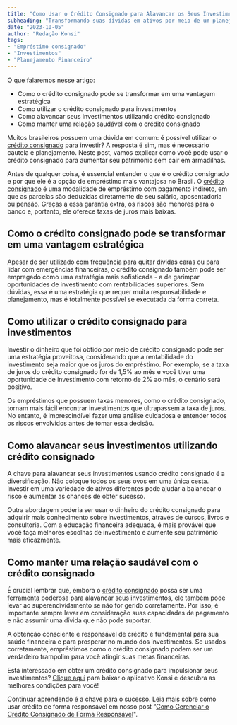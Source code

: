 ```yaml
---
title: "Como Usar o Crédito Consignado para Alavancar os Seus Investimentos"
subheading: "Transformando suas dívidas em ativos por meio de um planejamento financeiro eficaz"
date: "2023-10-05"
author: "Redação Konsi"
tags:
- "Empréstimo consignado"
- "Investimentos"
- "Planejamento Financeiro"
---
```


O que falaremos nesse artigo:
- Como o crédito consignado pode se transformar em uma vantagem estratégica
- Como utilizar o crédito consignado para investimentos
- Como alavancar seus investimentos utilizando crédito consignado
- Como manter uma relação saudável com o crédito consignado

Muitos brasileiros possuem uma dúvida em comum: é possível utilizar o [crédito consignado](https://konsi.com.br/postagens/por-que-o-crdito-consignado-a-melhor-escolha-para-servidores-pblicos.md) para investir? A resposta é sim, mas é necessário cautela e planejamento. Neste post, vamos explicar como você pode usar o crédito consignado para aumentar seu patrimônio sem cair em armadilhas.

Antes de qualquer coisa, é essencial entender o que é o crédito consignado e por que ele é a opção de empréstimo mais vantajosa no Brasil. O [crédito consignado](https://konsi.com.br/postagens/o-guia-definitivo-sobre-crdito-consignado-para-servidor-pblico-novato.md) é uma modalidade de empréstimo com pagamento indireto, em que as parcelas são deduzidas diretamente de seu salário, aposentadoria ou pensão. Graças a essa garantia extra, os riscos são menores para o banco e, portanto, ele oferece taxas de juros mais baixas.

## Como o crédito consignado pode se transformar em uma vantagem estratégica

Apesar de ser utilizado com frequência para quitar dívidas caras ou para lidar com emergências financeiras, o crédito consignado também pode ser empregado como uma estratégia mais sofisticada - a de garimpar oportunidades de investimento com rentabilidades superiores. Sem dúvidas, essa é uma estratégia que requer muita responsabilidade e planejamento, mas é totalmente possível se executada da forma correta.

## Como utilizar o crédito consignado para investimentos

Investir o dinheiro que foi obtido por meio de crédito consignado pode ser uma estratégia proveitosa, considerando que a rentabilidade do investimento seja maior que os juros do empréstimo. Por exemplo, se a taxa de juros do crédito consignado for de 1,5% ao mês e você tiver uma oportunidade de investimento com retorno de 2% ao mês, o cenário será positivo.

Os empréstimos que possuem taxas menores, como o crédito consignado, tornam mais fácil encontrar investimentos que ultrapassem a taxa de juros. No entanto, é imprescindível fazer uma análise cuidadosa e entender todos os riscos envolvidos antes de tomar essa decisão.

## Como alavancar seus investimentos utilizando crédito consignado

A chave para alavancar seus investimentos usando crédito consignado é a diversificação. Não coloque todos os seus ovos em uma única cesta. Investir em uma variedade de ativos diferentes pode ajudar a balancear o risco e aumentar as chances de obter sucesso.

Outra abordagem poderia ser usar o dinheiro do crédito consignado para adquirir mais conhecimento sobre investimentos, através de cursos, livros e consultoria. Com a educação financeira adequada, é mais provável que você faça melhores escolhas de investimento e aumente seu patrimônio mais eficazmente.

## Como manter uma relação saudável com o crédito consignado

É crucial lembrar que, embora o [crédito consignado](https://konsi.com.br/postagens/entenda-a-diferenciao-entre-crdito-consignado-pblico-e-privado.md) possa ser uma ferramenta poderosa para alavancar seus investimentos, ele também pode levar ao superendividamento se não for gerido corretamente. Por isso, é importante sempre levar em consideração suas capacidades de pagamento e não assumir uma dívida que não pode suportar.

A obtenção consciente e responsável de crédito é fundamental para sua saúde financeira e para prosperar no mundo dos investimentos. Se usados corretamente, empréstimos como o crédito consignado podem ser um verdadeiro trampolim para você atingir suas metas financeiras.

Está interessado em obter um crédito consignado para impulsionar seus investimentos? [Clique aqui](https://konsi.com.br/download-app) para baixar o aplicativo Konsi e descubra as melhores condições para você!

Continuar aprendendo é a chave para o sucesso. Leia mais sobre como usar crédito de forma responsável em nosso post “[Como Gerenciar o Crédito Consignado de Forma Responsável](https://konsi.com.br/postagens/como-gerenciar-o-crdito-consignado-de-forma-responsvel.md)".